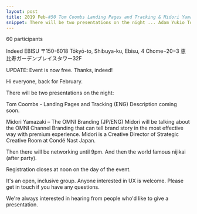 ```yaml
---
layout: post
title: 2019 Feb-#50 Tom Coombs Landing Pages and Tracking & Midori Yamazaki The OMNI Branding
snippet: There will be two presentations on the night ... Adam Yukio Toda "Liftoff - Going from Design to ...
---
```

60 participants

Indeed EBISU 〒150-6018 Tōkyō-to, Shibuya-ku, Ebisu, 4 Chome−20−3 恵比寿ガーデンプレイスタワー32F

UPDATE: Event is now free. Thanks, indeed!

Hi everyone, back for February.

There will be two presentations on the night:

Tom Coombs - Landing Pages and Tracking (ENG)
Description coming soon.

Midori Yamazaki – The OMNI Branding (JP/ENG)
Midori will be talking about the OMNI Channel Branding that can tell brand story in the most effective way with premium experience. Midori is a Creative Director of Strategic Creative Room at Condé Nast Japan.

Then there will be networking until 9pm. And then the world famous nijikai (after party).

Registration closes at noon on the day of the event.

It's an open, inclusive group. Anyone interested in UX is welcome. Please get in touch if you have any questions.

We're always interested in hearing from people who'd like to give a presentation.

